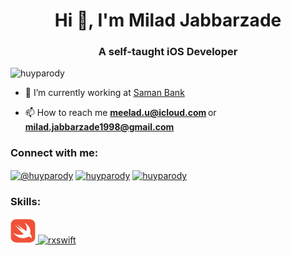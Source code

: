 <h1 align="center">Hi 👋, I'm Milad Jabbarzade</h1>
<h3 align="center">A self-taught iOS Developer</h3>

<p align="left"> <img src="https://komarev.com/ghpvc/?username=MiladJabbarzade&label=Profile%20views&color=0e75b6&style=flat" alt="huyparody" /> </p>


- 🔭 I’m currently working at [Saman Bank]()

- 📫 How to reach me **meelad.u@icloud.com** or **milad.jabbarzade1998@gmail.com**

<h3 align="left">Connect with me:</h3>
<p align="left">
<a href="https://medium.com/@milad-jabbarzade1998" target="blank"><img align="center" src="https://img.shields.io/badge/Medium-12100E?style=for-the-badge&logo=medium&logoColor=white" alt="@huyparody" height="30" width="40" /></a>
<a href="http://linkedin.com/in/miladjb" target="blank"><img align="center" src="ttps://img.shields.io/badge/LinkedIn-0077B5?style=for-the-badge&logo=linkedin&logoColor=white" alt="huyparody" height="30" width="40" /></a>
<a href="https://leetcode.com/MeeladU/" target="blank"><img align="center" src="https://img.shields.io/badge/-LeetCode-FFA116?style=for-the-badge&logo=LeetCode&logoColor=black" alt="huyparody" height="30" width="40" /></a>
</p>

<h3 align="left">Skills:</h3>
<p align="left"> <a href="https://developer.apple.com/swift/" target="_blank"> <img src="https://raw.githubusercontent.com/devicons/devicon/master/icons/swift/swift-original.svg" alt="swift" width="40" height="40"/> </a> <a href="https://github.com/ReactiveX/RxSwift" target="_blank"> <img src="https://raw.githubusercontent.com/ReactiveX/RxSwift/2.0.0-beta.3/assets/Rx_Logo_M.png" alt="rxswift" width="40" height="40"/></a></p>

